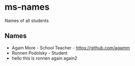 # ms-names
Names of all students


## Names
- Agam More - School Teacher - https://github.com/agamm
- Ronnen Podolsky - Student
- hello this is ronnen again again2